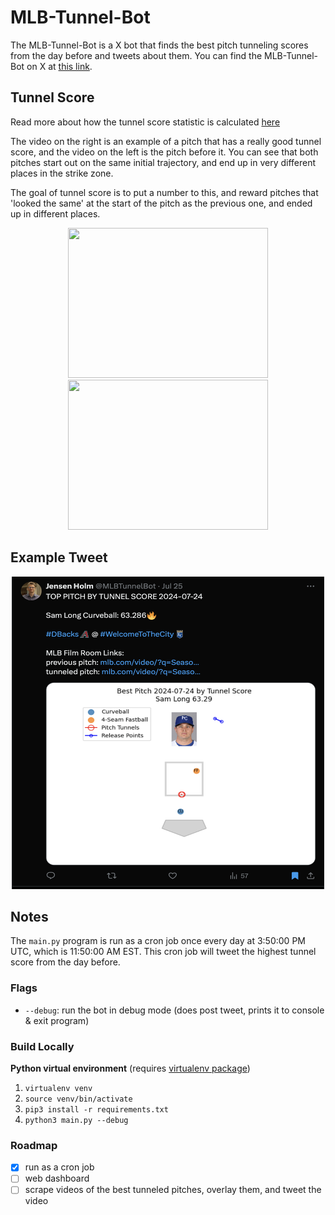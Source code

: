 # MLB-Tunnel-Bot

The MLB-Tunnel-Bot is a X bot that finds the best pitch tunneling scores from the day before and tweets about them. You can find the MLB-Tunnel-Bot on X at [this link](https://twitter.com/MLBTunnelBot).

## Tunnel Score

Read more about how the tunnel score statistic is calculated [here](https://t.co/R0Haj08fty)

The video on the right is an example of a pitch that has a really good tunnel score, and the video on the left is the pitch before it. You can see that both pitches start out on the same initial trajectory, and end up in very different places in the strike zone. 

The goal of tunnel score is to put a number to this, and reward pitches that 'looked the same' at the start of the pitch as the previous one, and ended up in different places. 

<div align="center">
  <img src="prev.gif" height="240" width="320"/>
  <img src="tunnel.gif" height="240" width="320"/>
</div>

## Example Tweet

<div align="center">
  <img src="example_tweet.png" height="500" width="500" />
</div>

## Notes

The `main.py` program is run as a cron job once every day at 3:50:00 PM UTC, which is 11:50:00 AM EST. This cron job will tweet the highest tunnel score from the day before.

### Flags

- `--debug`: run the bot in debug mode (does post tweet, prints it to console & exit program)

### Build Locally

**Python virtual environment**
  (requires [virtualenv package](https://pypi.org/project/virtualenv/))
  1. `virtualenv venv`
  2. `source venv/bin/activate`
  3. `pip3 install -r requirements.txt`
  4. `python3 main.py --debug`

### Roadmap

- [x] run as a cron job
- [ ] web dashboard
- [ ] scrape videos of the best tunneled pitches, overlay them, and tweet the video
